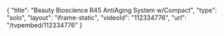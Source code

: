 {
    "title": "Beauty Bioscience R45 AntiAging System w\/Compact",
    "type": "solo",
    "layout": "iframe-static",
    "videoId": "112334776",
    "url": "\/tvpembed\/112334776"
}